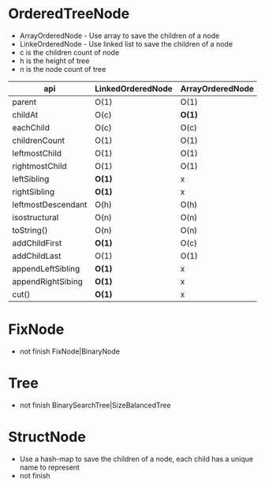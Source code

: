 # OrderedTreeNode
- ArrayOrderedNode - Use array to save the children of a node
- LinkeOrderedNode - Use linked list to save the children of a node
- c is the children count of node
- h is the height of tree
- n is the node count of tree

api                |LinkedOrderedNode|ArrayOrderedNode
-------------------|-----------------|----------------
parent             |O(1)             |O(1)
childAt            |O(c)             |**O(1)**
eachChild          |O(c)             |O(c)
childrenCount      |O(1)             |O(1)
leftmostChild      |O(1)             |O(1)      
rightmostChild     |O(1)             |O(1)
leftSibling        |**O(1)**         |x
rightSibling       |**O(1)**         |x
leftmostDescendant |O(h)             |O(h)
isostructural      |O(n)             |O(n)
toString()         |O(n)             |O(n)
addChildFirst      |**O(1)**         |O(c)
addChildLast       |O(1)             |O(1)
appendLeftSibling  |**O(1)**         |x
appendRightSibing  |**O(1)**         |x         
cut()              |**O(1)**         |x

# FixNode
- not finish
FixNode|BinaryNode


# Tree
- not finish
BinarySearchTree|SizeBalancedTree


# StructNode
- Use a hash-map to save the children of a node, each child has a unique name to represent
- not finish
